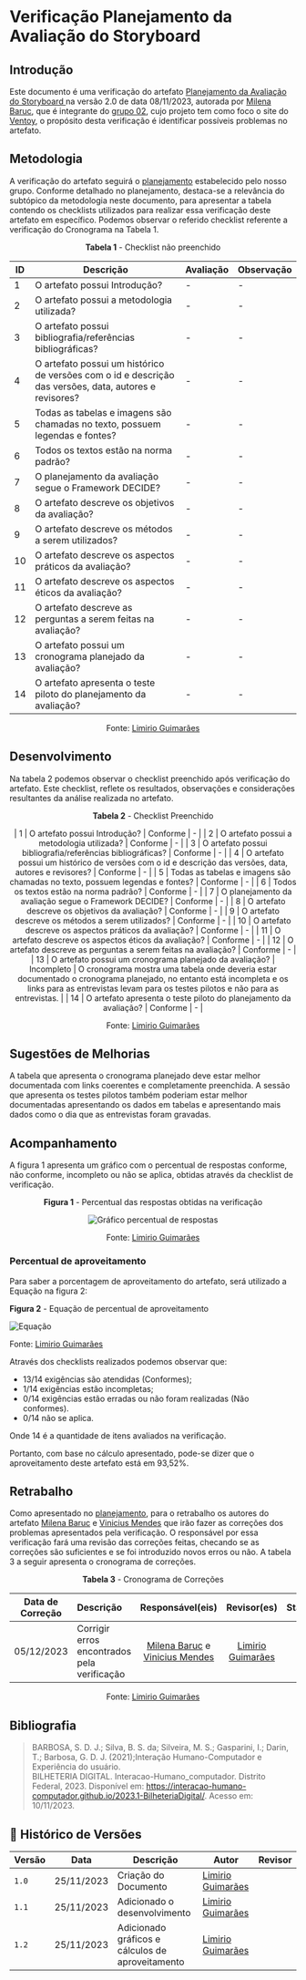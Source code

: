 # Verificação Planejamento da Avaliação do Storyboard

## Introdução

Este documento é uma verificação do artefato [Planejamento da Avaliação do Storyboard ](https://interacao-humano-computador.github.io/2023.2-Ventoy/DAD/nivel1/storyboard/planejamentoStoryboard/#historico-de-versoes) na versão 2.0 de data 08/11/2023, autorada por [Milena Baruc](https://github.com/MilenaBaruc), que é integrante do [grupo 02](https://github.com/Interacao-Humano-Computador/2023.2-Ventoy/tree/main), 
cujo projeto tem como foco o site do [Ventoy](https://www.ventoy.net/en/index.html), o propósito desta verificação é identificar possíveis problemas no artefato.

## Metodologia 

A verificação do artefato seguirá o [planejamento](https://interacao-humano-computador.github.io/2023.2-Ventoy/) estabelecido pelo nosso grupo. Conforme detalhado no planejamento, 
destaca-se a relevância do subtópico da metodologia neste documento, para apresentar a tabela contendo os checklists utilizados para realizar essa verificação deste artefato em específico. 
Podemos observar o referido checklist referente a verificação do Cronograma na Tabela 1. 

<center>

**Tabela 1** - Checklist não preenchido

| ID | Descrição                                                                                                                      | Avaliação  | Observação                                                             |
|----|--------------------------------------------------------------------------------------------------------------------------------|------------|------------------------------------------------------------------------|
| 1  | O artefato possui Introdução?                                                                                                  | -          | -                                                                      |
| 2  | O artefato possui a metodologia utilizada?                                                                    		      | -          | -                                                                      |
| 3  | O artefato possui bibliografia/referências bibliográficas?                                                                     | -          | -                                                                      |
| 4  | O artefato possui um histórico de versões com o id e descrição das versões, data, autores e revisores?                         | -          | -                                                                      |
| 5  | Todas as tabelas e imagens são chamadas no texto, possuem legendas e fontes?                                                   | -          | -                                                                      |
| 6  | Todos os textos estão na norma padrão?                                       						      | -          | -                                                                      |
| 7  | O planejamento da avaliação segue o Framework DECIDE?					   				      | -          | -                                                                      |
| 8  | O artefato descreve os objetivos da avaliação?		                                                                      | -          | -                                                                      |
| 9  | O artefato descreve os métodos a serem utilizados?		                                                              | -          | -                                                                      |
| 10  | O artefato descreve os aspectos práticos da avaliação?								              | -          | -  								    |
| 11  | O artefato descreve os aspectos éticos da avaliação?			   			                              | -          | -  								    |
| 12  | O artefato descreve as perguntas a serem feitas na avaliação?					                              | -          | -  								    |
| 13  | O artefato possui um cronograma planejado da avaliação?									      | -          | -  								    |
| 14  | O artefato apresenta o teste piloto do planejamento da avaliação?							      | -          | -  								    |


Fonte: [Limirio Guimarães](https://github.com/LimirioGuimaraes)
</center>

## Desenvolvimento 

Na tabela 2 podemos observar o checklist preenchido após verificação do artefato. Este checklist, reflete os resultados, observações e considerações resultantes da análise realizada no artefato.

<center>

**Tabela 2** - Checklist Preenchido 

| 1  | O artefato possui Introdução?                                                                                                  | Conforme   | -                                                                      |
| 2  | O artefato possui a metodologia utilizada?                                                                    		      | Conforme   | -                                                                      |
| 3  | O artefato possui bibliografia/referências bibliográficas?                                                                     | Conforme   | -                                                                      |
| 4  | O artefato possui um histórico de versões com o id e descrição das versões, data, autores e revisores?                         | Conforme   | -                                                                      |
| 5  | Todas as tabelas e imagens são chamadas no texto, possuem legendas e fontes?                                                   | Conforme   | -                                                                      |
| 6  | Todos os textos estão na norma padrão?                                       						      | Conforme   | -                                                                      |
| 7  | O planejamento da avaliação segue o Framework DECIDE?					   				      | Conforme   | -                                                                      |
| 8  | O artefato descreve os objetivos da avaliação?		                                                                      | Conforme   | -                                                                      |
| 9  | O artefato descreve os métodos a serem utilizados?		                                                              | Conforme   | -                                                                      |
| 10  | O artefato descreve os aspectos práticos da avaliação?								              | Conforme   | -  								    |
| 11  | O artefato descreve os aspectos éticos da avaliação?			   			                              | Conforme   | -  								    |
| 12  | O artefato descreve as perguntas a serem feitas na avaliação?					                              | Conforme   | -  								    |
| 13  | O artefato possui um cronograma planejado da avaliação?									      | Incompleto | O cronograma mostra uma tabela onde deveria estar documentado o cronograma planejado, no entanto está incompleta e os links para as entrevistas levam para os testes pilotos e não para as entrevistas. |
| 14  | O artefato apresenta o teste piloto do planejamento da avaliação?							      | Conforme   | -  								    |

Fonte: [Limirio Guimarães](https://github.com/LimirioGuimaraes)

</center>

## Sugestões de Melhorias

A tabela que apresenta o cronograma planejado deve estar melhor documentada com links coerentes e completamente preenchida. A sessão que apresenta os testes pilotos também poderiam estar melhor documentadas apresentando os dados em tabelas e apresentando mais dados como o dia que as entrevistas foram gravadas.

</center>

## Acompanhamento

A figura 1 apresenta um gráfico com o percentual de respostas conforme, não conforme, incompleto ou não se aplica, obtidas através da checklist de verificação.

<center>

**Figura 1** - Percentual das respostas obtidas na verificação 

![Gráfico percentual de respostas](../../../assets/verificacao-liro/pizza-storyboard.png)

Fonte: [Limirio Guimarães](https://github.com/LimirioGuimaraes)
</center>

### Percentual de aproveitamento 

Para saber a porcentagem de aproveitamento do artefato, será utilizado a Equação na figura 2:

**Figura 2** - Equação de percentual de aproveitamento

![Equação](../../assets/equacao.PNG)

Fonte: [Limirio Guimarães](https://github.com/LimirioGuimaraes)

</center>

Através dos checklists realizados podemos observar que:

- 13/14 exigências são atendidas (Conformes);
- 1/14 exigências estão incompletas;
- 0/14 exigências estão erradas ou não foram realizadas (Não conformes).
- 0/14 não se aplica.

Onde 14 é a quantidade de itens avaliados na verificação.

Portanto, com base no cálculo apresentado, pode-se dizer que o aproveitamento deste artefato está em 93,52%.

## Retrabalho

Como apresentado no [planejamento](), para o retrabalho os autores do artefato [Milena Baruc](https://github.com/MilenaBaruc) e [Vinicius Mendes](https://github.com/yabamiah) que irão fazer as correções dos problemas apresentados pela verificação. O responsável por essa verificação fará uma revisão das correções feitas, checando se as correções são suficientes e se foi introduzido novos erros ou não. A tabela 3 a seguir apresenta o cronograma de correções.

<center>

**Tabela 3** - Cronograma de Correções

| Data de Correção | Descrição                                    |                Responsável(eis)                |                 Revisor(es)                 |      Status      |
| :--------------: | :------------------------------------------- | :--------------------------------------------: | :-----------------------------------------: | :--------------: |
|    05/12/2023    | Corrigir erros encontrados pela verificação  | [Milena Baruc](https://github.com/MilenaBaruc) e [Vinicius Mendes](https://github.com/yabamiah) | [Limirio Guimarães](https://github.com/LimirioGuimaraes)|  |

Fonte: [Limirio Guimarães](https://github.com/LimirioGuimaraes)

</center>


## Bibliografia

> BARBOSA, S. D. J.; Silva, B. S. da; Silveira, M. S.; Gasparini, I.; Darin, T.; Barbosa, G. D. J. (2021);Interação Humano-Computador e Experiência do usuário.<br>
> BILHETERIA DIGITAL. Interacao-Humano_computador. Distrito Federal, 2023. Disponível em: <https://interacao-humano-computador.github.io/2023.1-BilheteriaDigital/>. Acesso em: 10/11/2023.<br>

## 📑 Histórico de Versões

| Versão |    Data    |       Descrição      | Autor                |   Revisor   |
| ------ | ---------- | -------------------- | ---------------------| ----------- |
| `1.0`  | 25/11/2023 | Criação do Documento | [Limirio Guimarães](https://github.com/LimirioGuimaraes)| |
| `1.1`  | 25/11/2023 | Adicionado o desenvolvimento | [Limirio Guimarães](https://github.com/LimirioGuimaraes)| |
| `1.2`  | 25/11/2023 | Adicionado gráficos e cálculos de aproveitamento | [Limirio Guimarães](https://github.com/LimirioGuimaraes)| |
